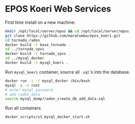 # EPOS Koeri Web Services

First time install on a new machine:



```bash
mkdir /opt/local/server/epos && cd /opt/local/server/epos
git clone https://github.com/maratumba/epos_koeri.git
cd tornado_radon
docker build -t base_tornado .
cd ../tornado_vpvs
docker build -t tornado_vpvs .
cd ../mysql_docker
docker build -t mysql_koeri .
```

Run `mysql_koeri` container, source all `.sql`'s 
into the database.  
```bash
docker run -i -t mysql_docker /bin/bash
mysql -p -u root
# enter mysql password
# add radon data 
source mysql_dump/radon_create_db_add_data.sql
```

Run all containers
```bash
docker_scripts/v3_mysql_docker_start.sh
```